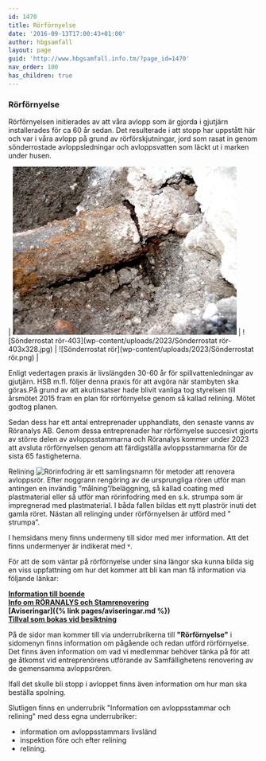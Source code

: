 ```yaml
---
id: 1470
title: Rörförnyelse
date: '2016-09-13T17:00:43+01:00'
author: hbgsamfall
layout: page
guid: 'http://www.hbgsamfall.info.tm/?page_id=1470'
nav_order: 100
has_children: true
---
```


### Rörförnyelse  

Rörförnyelsen initierades av att våra avlopp som är gjorda i gjutjärn installerades för ca 60 år sedan. Det resulterade i att stopp har uppstått här och var i våra avlopp på grund av rörförskjutningar, jord som rasat in genom sönderrostade avloppsledningar och avloppsvatten som läckt ut i marken under husen. 

| ![Rörförskjutning](/wp-content/uploads/2023/Rörförskjutning.jpg) | ![Sönderrostat rör-403](wp-content/uploads/2023/Sönderrostat rör-403x328.jpg) | ![Sönderrostat rör](wp-content/uploads/2023/Sönderrostat rör.png) | 

Enligt vedertagen praxis är livslängden 30-60 år för spillvattenledningar av gjutjärn. HSB m.fl. följer denna praxis för att avgöra när stambyten ska göras.På grund av att akutinsatser hade blivit vanliga tog styrelsen till årsmötet 2015 fram en plan för rörförnyelse genom så kallad relining. Mötet godtog planen. 

Sedan dess har ett antal entreprenader upphandlats, den senaste vanns av Röranalys AB. Genom dessa entreprenader har rörförnyelse succesivt gjorts av större delen av avloppsstammarna och Röranalys kommer under 2023 att avsluta rörförnyelsen genom att färdigställa avloppsstammarna för de sista 65 fastigheterna. 

Relining
![Rörinfodring](/wp-content/uploads/2023/Rörinfodring.PNG) 
är ett samlingsnamn för metoder att renovera avloppsrör. Efter noggrann rengöring av de ursprungliga rören utför man antingen en invändig ”målning”/beläggning, så kallad coating med plastmaterial eller så utför man rörinfodring med en s.k. strumpa som är impregnerad med plastmaterial. I båda fallen bildas ett nytt plaströr inuti det gamla röret. Nästan all relinging under rörförnyelsen är utförd med ” strumpa”. 


I hemsidans meny finns undermeny till sidor med mer information. Att det finns undermenyer är indikerat med ˅. 

För att de som väntar på rörförnyelse under sina längor ska kunna bilda sig en viss uppfattning om hur det kommer att bli kan man få information via följande länkar:

**[Information till boende](/wp-content/uploads/2022/03/Etapp-5-Information-till-boende.pdf)  
[Info om RÖRANALYS och Stamrenovering](/wp-content/uploads/2018/06/stamrenoveringhässelbygårds-samfällighetsförening-folder.pdf)   
[Aviseringar]({% link pages/aviseringar.md %})  
[Tillval som bokas vid besiktning](/wp-content/uploads/2022/Beställningsavi.pdf)** 

På de sidor man kommer till via underrubrikerna till **"Rörförnyelse"** i sidomenyn finns information om pågående och redan utförd rörförnyelse. Det finns även information om vad vi medlemmar behöver tänka på för att ge åtkomst vid entreprenörens utförande av Samfällighetens renovering av de gemensamma avloppsrören.

Ifall det skulle bli stopp i avloppet finns även information om hur man ska beställa spolning.

Slutligen finns en underrubrik "Information om avloppsstammar och relining" med dess egna underrubriker:
- information om avloppsstammars livsländ
- inspektion före och efter relining
- relining.
